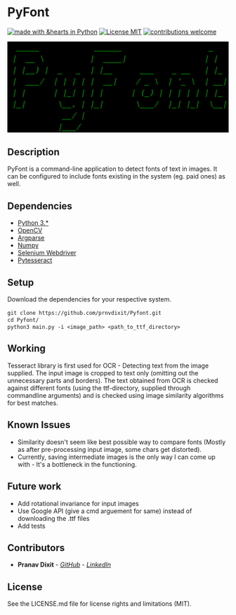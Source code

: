 # PyFont

[![made with &hearts in Python](https://img.shields.io/badge/made%20with%20%E2%9D%A4%20in-Python-red.svg)](http://shields.io/#your-badge)
[![License MIT](https://img.shields.io/badge/License-MIT-yellow.svg)](https://github.com/prnvdixit/Pyfont/blob/master/LICENSE)
[![contributions welcome](https://img.shields.io/badge/contributions-welcome-brightgreen.svg)](https://github.com/prnvdixit/Pyfont/fork)

![](PyFont.png)

## Description

PyFont is a command-line application to detect fonts of text in images. It can be configured to include fonts existing in the system (eg. paid ones) as well.

## Dependencies

- [Python 3.*](https://www.python.org/)
- [OpenCV](https://opencv.org/)
- [Argparse](https://pypi.org/project/argparse/)
- [Numpy](https://www.numpy.org/)
- [Selenium Webdriver](https://www.seleniumhq.org/download/)
- [Pytesseract](https://pypi.org/project/pytesseract/)

## Setup

Download the dependencies for your respective system.

```
git clone https://github.com/prnvdixit/Pyfont.git
cd Pyfont/
python3 main.py -i <image_path> <path_to_ttf_directory>
```

## Working

Tesseract library is first used for OCR - Detecting text from the image supplied. The input image is cropped to text only (omitting out the unnecessary parts and borders). The text obtained from OCR is checked against different fonts (using the ttf-directory, supplied through commandline arguments) and is checked using image similarity algorithms for best matches.

## Known Issues

- Similarity doesn't seem like best possible way to compare fonts (Mostly as after pre-processing input image, some chars get distorted).
- Currently, saving intermediate images is the only way I can come up with - It's a bottleneck in the functioning.

## Future work

- Add rotational invariance for input images
- Use Google API (give a cmd arguement for same) instead of downloading the .ttf files
- Add tests

## Contributors

* **Pranav Dixit** - [*GitHub*](https://github.com/prnvdixit) - [*LinkedIn*](https://www.linkedin.com/in/prnvdixit/)

## License

See the LICENSE.md file for license rights and limitations (MIT).
